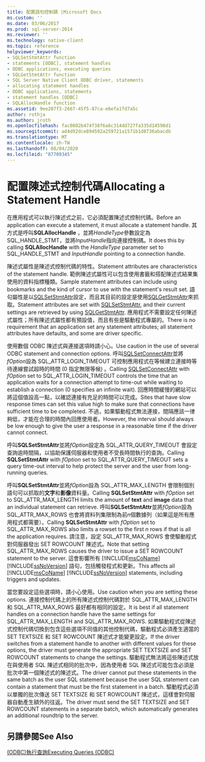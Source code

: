 ```yaml
---
title: 配置語句控制碼 |Microsoft Docs
ms.custom: ''
ms.date: 03/06/2017
ms.prod: sql-server-2014
ms.reviewer: ''
ms.technology: native-client
ms.topic: reference
helpviewer_keywords:
- SQLSetStmtAttr function
- statements [ODBC], statement handles
- ODBC applications, executing queries
- SQLGetStmtAttr function
- SQL Server Native Client ODBC driver, statements
- allocating statement handles
- ODBC applications, statements
- statement handles [ODBC]
- SQLAllocHandle function
ms.assetid: 9ee207f3-2667-45f5-87ca-e6efa1fd7a5c
author: rothja
ms.author: jroth
ms.openlocfilehash: fac0802b474f38f6a6c314dd727fa335d14598d1
ms.sourcegitcommit: ad4d92dce894592a259721a1571b1d8736abacdb
ms.translationtype: MT
ms.contentlocale: zh-TW
ms.lasthandoff: 08/04/2020
ms.locfileid: "87709345"
---
```

# <a name="allocating-a-statement-handle"></a><span data-ttu-id="22553-102">配置陳述式控制代碼</span><span class="sxs-lookup"><span data-stu-id="22553-102">Allocating a Statement Handle</span></span>
  <span data-ttu-id="22553-103">在應用程式可以執行陳述式之前，它必須配置陳述式控制代碼。</span><span class="sxs-lookup"><span data-stu-id="22553-103">Before an application can execute a statement, it must allocate a statement handle.</span></span> <span data-ttu-id="22553-104">其方式是呼叫**SQLAllocHandle** ，並將*HandleType*參數設定為 SQL_HANDLE_STMT，並將*InputHandle*指向連接控制碼。</span><span class="sxs-lookup"><span data-stu-id="22553-104">It does this by calling **SQLAllocHandle** with the *HandleType* parameter set to SQL_HANDLE_STMT and *InputHandle* pointing to a connection handle.</span></span>  
  
 <span data-ttu-id="22553-105">陳述式屬性是陳述式控制代碼的特性。</span><span class="sxs-lookup"><span data-stu-id="22553-105">Statement attributes are characteristics of the statement handle.</span></span> <span data-ttu-id="22553-106">範例陳述式屬性可以包含使用書籤和搭配陳述式結果集使用的資料指標種類。</span><span class="sxs-lookup"><span data-stu-id="22553-106">Sample statement attributes can include using bookmarks and the kind of cursor to use with the statement's result set.</span></span> <span data-ttu-id="22553-107">語句屬性是以[SQLSetStmtAttr](../native-client-odbc-api/sqlsetstmtattr.md)設定，而且其目前的設定是使用[SQLGetStmtAttr](../native-client-odbc-api/sqlgetstmtattr.md)來抓取。</span><span class="sxs-lookup"><span data-stu-id="22553-107">Statement attributes are set with [SQLSetStmtAttr](../native-client-odbc-api/sqlsetstmtattr.md), and their current settings are retrieved by using [SQLGetStmtAttr](../native-client-odbc-api/sqlgetstmtattr.md).</span></span> <span data-ttu-id="22553-108">應用程式不需要設定任何陳述式屬性；所有陳述式屬性都有預設值，而且有些是驅動程式專屬的。</span><span class="sxs-lookup"><span data-stu-id="22553-108">There is no requirement that an application set any statement attributes; all statement attributes have defaults, and some are driver specific.</span></span>  
  
 <span data-ttu-id="22553-109">使用數個 ODBC 陳述式與連接選項時請小心。</span><span class="sxs-lookup"><span data-stu-id="22553-109">Use caution in the use of several ODBC statement and connection options.</span></span> <span data-ttu-id="22553-110">呼叫[SQLSetConnectAttr](../native-client-odbc-api/sqlsetconnectattr.md)並將*fOption*設為 SQL_ATTR_LOGIN_TIMEOUT 可控制應用程式在等候建立連接時等待連線嘗試超時的時間 (0 指定無限等候) 。</span><span class="sxs-lookup"><span data-stu-id="22553-110">Calling [SQLSetConnectAttr](../native-client-odbc-api/sqlsetconnectattr.md) with *fOption* set to SQL_ATTR_LOGIN_TIMEOUT controls the time that an application waits for a connection attempt to time-out while waiting to establish a connection (0 specifies an infinite wait).</span></span> <span data-ttu-id="22553-111">回應時間緩慢的網站可以將這個值設高一點，以確認連接有充足的時間可以完成。</span><span class="sxs-lookup"><span data-stu-id="22553-111">Sites that have slow response times can set this value high to make sure that connections have sufficient time to be completed.</span></span> <span data-ttu-id="22553-112">不過，如果驅動程式無法連接，間隔應該一律夠低，才能在合理的時間內回應使用者。</span><span class="sxs-lookup"><span data-stu-id="22553-112">However, the interval should always be low enough to give the user a response in a reasonable time if the driver cannot connect.</span></span>  
  
 <span data-ttu-id="22553-113">呼叫**SQLSetStmtAttr**並將*fOption*設定為 SQL_ATTR_QUERY_TIMEOUT 會設定查詢逾時間隔，以協助保護伺服器和使用者不受長時間執行的查詢。</span><span class="sxs-lookup"><span data-stu-id="22553-113">Calling **SQLSetStmtAttr** with *fOption* set to SQL_ATTR_QUERY_TIMEOUT sets a query time-out interval to help protect the server and the user from long-running queries.</span></span>  
  
 <span data-ttu-id="22553-114">呼叫**SQLSetStmtAttr**並將*fOption*設為 SQL_ATTR_MAX_LENGTH 會限制個別語句可以抓取的**文字**和**影像**資料量。</span><span class="sxs-lookup"><span data-stu-id="22553-114">Calling **SQLSetStmtAttr** with *fOption* set to SQL_ATTR_MAX_LENGTH limits the amount of **text** and **image** data that an individual statement can retrieve.</span></span> <span data-ttu-id="22553-115">呼叫**SQLSetStmtAttr**並將*fOption*設為 SQL_ATTR_MAX_ROWS 也會將資料列集限制為前*n*個數據列（如果這是所有應用程式都需要）。</span><span class="sxs-lookup"><span data-stu-id="22553-115">Calling **SQLSetStmtAttr** with *fOption* set to SQL_ATTR_MAX_ROWS also limits a rowset to the first *n* rows if that is all the application requires.</span></span> <span data-ttu-id="22553-116">請注意，設定 SQL_ATTR_MAX_ROWS 會使驅動程式對伺服器發出 SET ROWCOUNT 陳述式。</span><span class="sxs-lookup"><span data-stu-id="22553-116">Note that setting SQL_ATTR_MAX_ROWS causes the driver to issue a SET ROWCOUNT statement to the server.</span></span> <span data-ttu-id="22553-117">這會影響所有 [!INCLUDE[msCoName](../../includes/msconame-md.md)] [!INCLUDE[ssNoVersion](../../includes/ssnoversion-md.md)] 語句，包括觸發程式和更新。</span><span class="sxs-lookup"><span data-stu-id="22553-117">This affects all [!INCLUDE[msCoName](../../includes/msconame-md.md)] [!INCLUDE[ssNoVersion](../../includes/ssnoversion-md.md)] statements, including triggers and updates.</span></span>  
  
 <span data-ttu-id="22553-118">當您要設定這些選項時，請小心使用。</span><span class="sxs-lookup"><span data-stu-id="22553-118">Use caution when you are setting these options.</span></span> <span data-ttu-id="22553-119">連接控制代碼上的所有陳述式控制代碼對於 SQL_ATTR_MAX_LENGTH 和 SQL_ATTR_MAX_ROWS 最好都有相同的設定。</span><span class="sxs-lookup"><span data-stu-id="22553-119">It is best if all statement handles on a connection handle have the same settings for SQL_ATTR_MAX_LENGTH and SQL_ATTR_MAX_ROWS.</span></span> <span data-ttu-id="22553-120">如果驅動程式從陳述式控制代碼切換到包含這些選項不同值的其他控制代碼，驅動程式必須產生適當的 SET TEXTSIZE 和 SET ROWCOUNT 陳述式才能變更設定。</span><span class="sxs-lookup"><span data-stu-id="22553-120">If the driver switches from a statement handle to another with different values for these options, the driver must generate the appropriate SET TEXTSIZE and SET ROWCOUNT statements to change the settings.</span></span> <span data-ttu-id="22553-121">驅動程式無法將這些陳述式放在與使用者 SQL 陳述式相同的批次中，因為使用者 SQL 陳述式可能包含必須是批次中第一個陳述式的陳述式。</span><span class="sxs-lookup"><span data-stu-id="22553-121">The driver cannot put these statements in the same batch as the user SQL statement because the user SQL statement can contain a statement that must be the first statement in a batch.</span></span> <span data-ttu-id="22553-122">驅動程式必須以單獨的批次傳送 SET TEXTSIZE 和 SET ROWCOUNT 陳述式，這樣會對伺服器自動產生額外的往返。</span><span class="sxs-lookup"><span data-stu-id="22553-122">The driver must send the SET TEXTSIZE and SET ROWCOUNT statements in a separate batch, which automatically generates an additional roundtrip to the server.</span></span>  
  
## <a name="see-also"></a><span data-ttu-id="22553-123">另請參閱</span><span class="sxs-lookup"><span data-stu-id="22553-123">See Also</span></span>  
 [<span data-ttu-id="22553-124">&#40;ODBC&#41;執行查詢</span><span class="sxs-lookup"><span data-stu-id="22553-124">Executing Queries &#40;ODBC&#41;</span></span>](executing-queries-odbc.md)  
  
  
